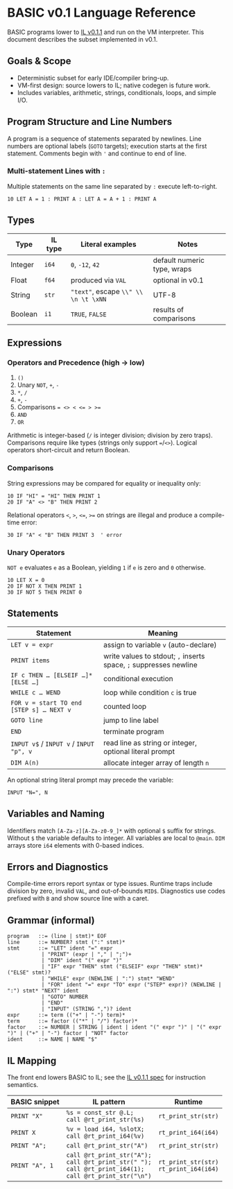 # BASIC v0.1 Language Reference

BASIC programs lower to [IL v0.1.1](./il-spec.md) and run on the VM interpreter. This document describes the subset implemented in v0.1.

## Goals & Scope

- Deterministic subset for early IDE/compiler bring-up.
- VM-first design: source lowers to IL; native codegen is future work.
- Includes variables, arithmetic, strings, conditionals, loops, and simple I/O.

## Program Structure and Line Numbers

A program is a sequence of statements separated by newlines. Line numbers are optional labels (`GOTO` targets); execution starts at the first statement. Comments begin with `'` and continue to end of line.

### Multi-statement Lines with `:`

Multiple statements on the same line separated by `:` execute left-to-right.

```basic
10 LET A = 1 : PRINT A : LET A = A + 1 : PRINT A
```

## Types

| Type    | IL type | Literal examples                     | Notes                       |
| ------- | ------- | ------------------------------------ | --------------------------- |
| Integer | `i64`   | `0`, `-12`, `42`                     | default numeric type, wraps |
| Float   | `f64`   | produced via `VAL`                   | optional in v0.1            |
| String  | `str`   | `"text"`, escape `\\" \\ \n \t \xNN` | UTF-8                       |
| Boolean | `i1`    | `TRUE`, `FALSE`                      | results of comparisons      |

## Expressions

### Operators and Precedence (high → low)

1. `()`
2. Unary `NOT`, `+`, `-`
3. `*`, `/`
4. `+`, `-`
5. Comparisons `= <> < <= > >=`
6. `AND`
7. `OR`

Arithmetic is integer-based (`/` is integer division; division by zero traps). Comparisons require like types (strings only support `=`/`<>`). Logical operators short-circuit and return Boolean.

### Comparisons

String expressions may be compared for equality or inequality only:

```basic
10 IF "HI" = "HI" THEN PRINT 1
20 IF "A" <> "B" THEN PRINT 2
```

Relational operators `<`, `>`, `<=`, `>=` on strings are illegal and produce a compile-time error:

```basic
30 IF "A" < "B" THEN PRINT 3  ' error
```

### Unary Operators

`NOT e` evaluates `e` as a Boolean, yielding `1` if `e` is zero and `0` otherwise.

```basic
10 LET X = 0
20 IF NOT X THEN PRINT 1
30 IF NOT 5 THEN PRINT 0
```

## Statements

| Statement                                | Meaning                                                                  |
| ---------------------------------------- | ------------------------------------------------------------------------ |
| `LET v = expr`                           | assign to variable `v` (auto-declare)                                   |
| `PRINT items`                            | write values to stdout; `,` inserts space, `;` suppresses newline       |
| `IF c THEN … [ELSEIF …]* [ELSE …]`       | conditional execution                                                   |
| `WHILE c … WEND`                         | loop while condition `c` is true                                        |
| `FOR v = start TO end [STEP s] … NEXT v` | counted loop                                                            |
| `GOTO line`                              | jump to line label                                                       |
| `END`                                    | terminate program                                                        |
| `INPUT v$` / `INPUT v` / `INPUT "p", v`  | read line as string or integer, optional literal prompt                 |
| `DIM A(n)`                               | allocate integer array of length `n`                                    |

An optional string literal prompt may precede the variable:

```basic
INPUT "N=", N
```

## Variables and Naming

Identifiers match `[A-Za-z][A-Za-z0-9_]*` with optional `$` suffix for strings. Without `$` the variable defaults to integer. All variables are local to `@main`. `DIM` arrays store `i64` elements with 0-based indices.

## Errors and Diagnostics

Compile-time errors report syntax or type issues. Runtime traps include division by zero, invalid `VAL`, and out-of-bounds `MID$`. Diagnostics use codes prefixed with `B` and show source line with a caret.

## Grammar (informal)

```bnf
program   ::= (line | stmt)* EOF
line      ::= NUMBER? stmt (":" stmt)*
stmt      ::= "LET" ident "=" expr
           | "PRINT" (expr | "," | ";")+
           | "DIM" ident "(" expr ")"
           | "IF" expr "THEN" stmt ("ELSEIF" expr "THEN" stmt)* ("ELSE" stmt)?
           | "WHILE" expr (NEWLINE | ":") stmt* "WEND"
           | "FOR" ident "=" expr "TO" expr ("STEP" expr)? (NEWLINE | ":") stmt* "NEXT" ident
           | "GOTO" NUMBER
           | "END"
           | "INPUT" (STRING ",")? ident
expr      ::= term (("+" | "-") term)*
term      ::= factor (("*" | "/") factor)*
factor    ::= NUMBER | STRING | ident | ident "(" expr ")" | "(" expr ")" | ("+" | "-") factor | "NOT" factor
ident     ::= NAME | NAME "$"
```

## IL Mapping

The front end lowers BASIC to IL; see the [IL v0.1.1 spec](./il-spec.md) for instruction semantics.

| BASIC snippet | IL pattern | Runtime |
| ------------- | ---------- | ------- |
| `PRINT "X"`   | `%s = const_str @.L;`<br>`call @rt_print_str(%s)` | `rt_print_str(str)` |
| `PRINT X`     | `%v = load i64, %slotX;`<br>`call @rt_print_i64(%v)` | `rt_print_i64(i64)` |
| `PRINT "A";` | `call @rt_print_str("A")` | `rt_print_str(str)` |
| `PRINT "A", 1` | `call @rt_print_str("A");`<br>`call @rt_print_str(" ");`<br>`call @rt_print_i64(1);`<br>`call @rt_print_str("\n")` | `rt_print_str(str)`<br>`rt_print_i64(i64)` |
